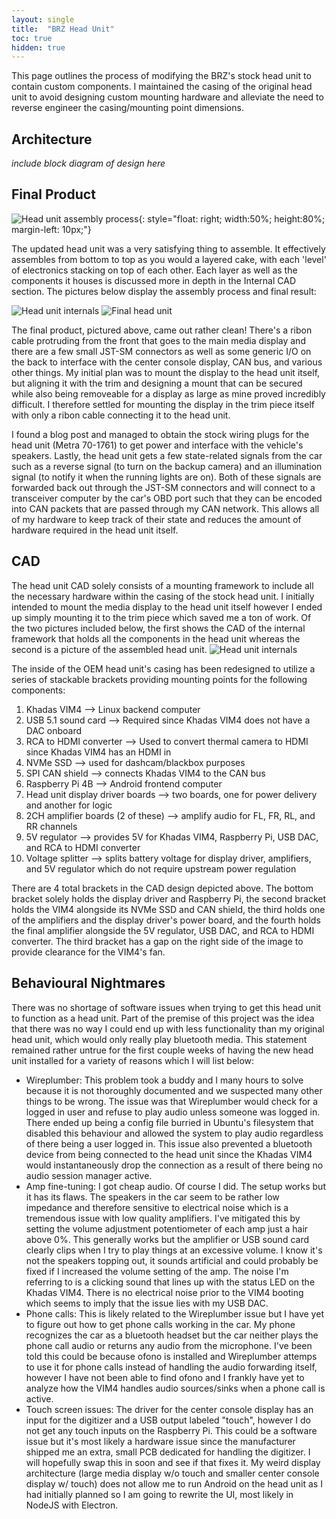 ```yaml
---
layout: single
title:  "BRZ Head Unit"
toc: true
hidden: true
---
```


This page outlines the process of modifying the BRZ's stock head unit to contain custom components. I maintained the casing of the original head unit to avoid designing custom mounting hardware and alleviate the need to reverse engineer the casing/mounting point dimensions.

## Architecture

*include block diagram of design here*

## Final Product

![Head unit assembly process](/assets/img/brz/head_unit_assembly.jpg){: style="float: right; width:50%; height:80%; margin-left: 10px;"}

The updated head unit was a very satisfying thing to assemble. It effectively assembles from bottom to top as you would a layered cake, with each 'level' of electronics stacking on top of each other. Each layer as well as the components it houses is discussed more in depth in the Internal CAD section. The pictures below display the assembly process and final result:

![Head unit internals](/assets/img/brz/head_unit_internals_real.jpg)
![Final head unit](/assets/img/brz/final_head_unit.jpg)

The final product, pictured above, came out rather clean! There's a ribon cable protruding from the front that goes to the main media display and there are a few small JST-SM connectors as well as some generic I/O on the back to interface with the center console display, CAN bus, and various other things. My initial plan was to mount the display to the head unit itself, but aligning it with the trim and designing a mount that can be secured while also being removeable for a display as large as mine proved incredibly difficult. I therefore settled for mounting the display in the trim piece itself with only a ribon cable connecting it to the head unit.

I found a blog post and managed to obtain the stock wiring plugs for the head unit (Metra 70-1761) to get power and interface with the vehicle's speakers. Lastly, the head unit gets a few state-related signals from the car such as a reverse signal (to turn on the backup camera) and an illumination signal (to notify it when the running lights are on). Both of these signals are forwarded back out through the JST-SM connectors and will connect to a transceiver computer by the car's OBD port such that they can be encoded into CAN packets that are passed through my CAN network. This allows all of my hardware to keep track of their state and reduces the amount of hardware required in the head unit itself.

## CAD

The head unit CAD solely consists of a mounting framework to include all the necessary hardware within the casing of the stock head unit. I initially intended to mount the media display to the head unit itself however I ended up simply mounting it to the trim piece which saved me a ton of work. Of the two pictures included below, the first shows the CAD of the internal framework that holds all the components in the head unit whereas the second is a picture of the assembled head unit. 
![Head unit internals](/assets/img/brz/head_unit_internals.png)

The inside of the OEM head unit's casing has been redesigned to utilize a series of stackable brackets providing mounting points for the following components:

1. Khadas VIM4 --> Linux backend computer
2. USB 5.1 sound card --> Required since Khadas VIM4 does not have a DAC onboard
3. RCA to HDMI converter --> Used to convert thermal camera to HDMI since Khadas VIM4 has an HDMI in
4. NVMe SSD --> used for dashcam/blackbox purposes
5. SPI CAN shield --> connects Khadas VIM4 to the CAN bus
6. Raspberry Pi 4B --> Android frontend computer
7. Head unit display driver boards --> two boards, one for power delivery and another for logic
8. 2CH amplifier boards (2 of these) --> amplify audio for FL, FR, RL, and RR channels
9. 5V regulator --> provides 5V for Khadas VIM4, Raspberry Pi, USB DAC, and RCA to HDMI converter
10. Voltage splitter --> splits battery voltage for display driver, amplifiers, and 5V regulator which do not require upstream power regulation

There are 4 total brackets in the CAD design depicted above. The bottom bracket solely holds the display driver and Raspberry Pi, the second bracket holds the VIM4 alongside its NVMe SSD and CAN shield, the third holds one of the amplifiers and the display driver's power board, and the fourth holds the final amplifier alongside the 5V regulator, USB DAC, and RCA to HDMI converter. The third bracket has a gap on the right side of the image to provide clearance for the VIM4's fan.

## Behavioural Nightmares

There was no shortage of software issues when trying to get this head unit to function as a head unit. Part of the premise of this project was the idea that there was no way I could end up with less functionality than my original head unit, which would only really play bluetooth media. This statement remained rather untrue for the first couple weeks of having the new head unit installed for a variety of reasons which I will list below:

- Wireplumber: This problem took a buddy and I many hours to solve because it is not thoroughly documented and we suspected many other things to be wrong. The issue was that Wireplumber would check for a logged in user and refuse to play audio unless someone was logged in. There ended up being a config file burried in Ubuntu's filesystem that disabled this behaviour and allowed the system to play audio regardless of there being a user logged in. This issue also prevented a bluetooth device from being connected to the head unit since the Khadas VIM4 would instantaneously drop the connection as a result of there being no audio session manager active.
- Amp fine-tuning: I got cheap audio. Of course I did. The setup works but it has its flaws. The speakers in the car seem to be rather low impedance and therefore sensitive to electrical noise which is a tremendous issue with low quality amplifiers. I've mitigated this by setting the volume adjustment potentiometer of each amp just a hair above 0%. This generally works but the amplifier or USB sound card clearly clips when I try to play things at an excessive volume. I know it's not the speakers topping out, it sounds artificial and could probably be fixed if I increased the volume setting of the amp. The noise I'm referring to is a clicking sound that lines up with the status LED on the Khadas VIM4. There is no electrical noise prior to the VIM4 booting which seems to imply that the issue lies with my USB DAC.
- Phone calls: This is likely related to the Wireplumber issue but I have yet to figure out how to get phone calls working in the car. My phone recognizes the car as a bluetooth headset but the car neither plays the phone call audio or returns any audio from the microphone. I've been told this could be because ofono is installed and Wireplumber attemps to use it for phone calls instead of handling the audio forwarding itself, however I have not been able to find ofono and I frankly have yet to analyze how the VIM4 handles audio sources/sinks when a phone call is active.
- Touch screen issues: The driver for the center console display has an input for the digitizer and a USB output labeled "touch", however I do not get any touch inputs on the Raspberry Pi. This could be a software issue but it's most likely a hardware issue since the manufacturer shipped me an extra, small PCB dedicated for handling the digitizer. I will hopefully swap this in soon and see if that fixes it. My weird display architecture (large media display w/o touch and smaller center console display w/ touch) does not allow me to run Android on the head unit as I had initially planned so I am going to rewrite the UI, most likely in NodeJS with Electron.